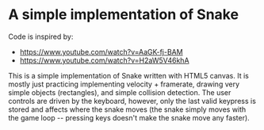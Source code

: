# A simple implementation of Snake

Code is inspired by:

* https://www.youtube.com/watch?v=AaGK-fj-BAM
* https://www.youtube.com/watch?v=H2aW5V46khA

This is a simple implementation of Snake written with HTML5 canvas.  It is mostly just practicing implementing velocity + framerate, drawing very simple objects (rectangles), and simple collision detection.  The user controls are driven by the keyboard, however, only the last valid keypress is stored and affects where the snake moves (the snake simply moves with the game loop  -- pressing keys doesn't make the snake move any faster).
